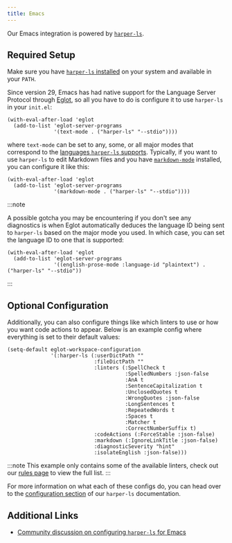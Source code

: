 ```yaml
---
title: Emacs
---
```


Our Emacs integration is powered by [`harper-ls`](./language-server).

## Required Setup

Make sure you have [`harper-ls` installed](./language-server#Installation) on your system and available in your `PATH`.

Since version 29, Emacs has had native support for the Language Server Protocol through [Eglot](https://www.gnu.org/software/emacs/manual/html_mono/eglot.html), so all you have to do is configure it to use `harper-ls` in your `init.el`:

```elisp title=init.el
(with-eval-after-load 'eglot
  (add-to-list 'eglot-server-programs
               '(text-mode . ("harper-ls" "--stdio"))))
```

where `text-mode` can be set to any, some, or all major modes that correspond to the [languages `harper-ls` supports](./language-server#Supported-Languages). Typically, if you want to use `harper-ls` to edit Markdown files and you have [`markdown-mode`](https://jblevins.org/projects/markdown-mode) installed, you can configure it like this:

```elisp title=init.el
(with-eval-after-load 'eglot
  (add-to-list 'eglot-server-programs
               '(markdown-mode . ("harper-ls" "--stdio"))))
```

:::note

A possible gotcha you may be encountering if you don't see any diagnostics is when Eglot automatically deduces the language ID being sent to `harper-ls` based on the major mode you used. In which case, you can set the language ID to one that is supported:

```elisp title=init.el
(with-eval-after-load 'eglot
  (add-to-list 'eglot-server-programs
               '((english-prose-mode :language-id "plaintext") . ("harper-ls" "--stdio"))
```

:::

## Optional Configuration

Additionally, you can also configure things like which linters to use or how you want code actions to appear. Below is an example config where everything is set to their default values:

```elisp title=init.el
(setq-default eglot-workspace-configuration
              '(:harper-ls (:userDictPath ""
                            :fileDictPath ""
                            :linters (:SpellCheck t
                                      :SpelledNumbers :json-false
                                      :AnA t
                                      :SentenceCapitalization t
                                      :UnclosedQuotes t
                                      :WrongQuotes :json-false
                                      :LongSentences t
                                      :RepeatedWords t
                                      :Spaces t
                                      :Matcher t
                                      :CorrectNumberSuffix t)
                            :codeActions (:ForceStable :json-false)
                            :markdown (:IgnoreLinkTitle :json-false)
                            :diagnosticSeverity "hint"
                            :isolateEnglish :json-false)))
```

:::note
This example only contains some of the available linters, check out our [rules page](../rules) to view the full list.
:::

For more information on what each of these configs do, you can head over to the [configuration section](./language-server#Configuration) of our `harper-ls` documentation.

## Additional Links

- [Community discussion on configuring `harper-ls` for Emacs](https://github.com/Automattic/harper/discussions/150)
